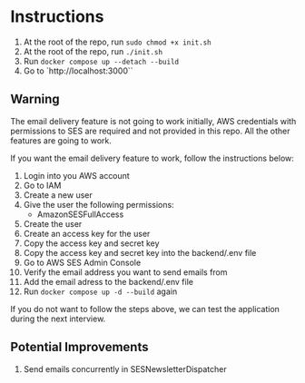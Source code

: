 # Instructions

1. At the root of the repo, run `sudo chmod +x init.sh`
2. At the root of the repo, run `./init.sh`
3. Run `docker compose up --detach --build`
4. Go to `http://localhost:3000``

## Warning

The email delivery feature is not going to work initially, AWS credentials with permissions to SES are required and not provided in this repo. All the other features are going to work.

If you want the email delivery feature to work, follow the instructions below:

1. Login into you AWS account
2. Go to IAM
3. Create a new user
4. Give the user the following permissions:
    - AmazonSESFullAccess
5. Create the user
6. Create an access key for the user
7. Copy the access key and secret key
8. Copy the access key and secret key into the backend/.env file
9. Go to AWS SES Admin Console
10. Verify the email address you want to send emails from
11. Add the email adress to the backend/.env file
12. Run `docker compose up -d --build` again

If you do not want to follow the steps above, we can test the application during the next interview.

## Potential Improvements

1. Send emails concurrently in SESNewsletterDispatcher
